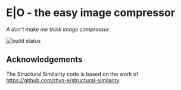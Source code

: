 # E|O - the easy image compressor
*A don't make me think image compressor.*

![build status](https://github.com/thoweber/easy-image-compressor/actions/workflows/maven.yml/badge.svg)



## Acknowledgements
The Structural Similarity code is based on the work of https://github.com/rhys-e/structural-similarity.
